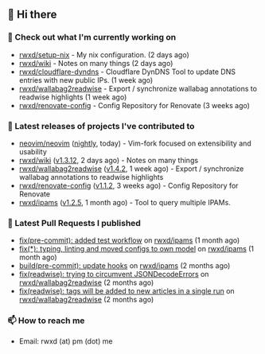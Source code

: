## 👋 Hi there

### 👷 Check out what I'm currently working on


- [rwxd/setup-nix](https://github.com/rwxd/setup-nix) - My nix configuration. (2 days ago)
- [rwxd/wiki](https://github.com/rwxd/wiki) - Notes on many things (2 days ago)
- [rwxd/cloudflare-dyndns](https://github.com/rwxd/cloudflare-dyndns) - Cloudflare DynDNS Tool to update DNS entries with new public IPs. (1 week ago)
- [rwxd/wallabag2readwise](https://github.com/rwxd/wallabag2readwise) - Export / synchronize wallabag annotations to readwise highlights (1 week ago)
- [rwxd/renovate-config](https://github.com/rwxd/renovate-config) - Config Repository for Renovate (3 weeks ago)

### 🔭 Latest releases of projects I've contributed to


- [neovim/neovim](https://github.com/neovim/neovim) ([nightly](https://github.com/neovim/neovim/releases/tag/nightly), today) - Vim-fork focused on extensibility and usability
- [rwxd/wiki](https://github.com/rwxd/wiki) ([v1.3.12](https://github.com/rwxd/wiki/releases/tag/v1.3.12), 2 days ago) - Notes on many things
- [rwxd/wallabag2readwise](https://github.com/rwxd/wallabag2readwise) ([v1.4.2](https://github.com/rwxd/wallabag2readwise/releases/tag/v1.4.2), 1 week ago) - Export / synchronize wallabag annotations to readwise highlights
- [rwxd/renovate-config](https://github.com/rwxd/renovate-config) ([v1.1.2](https://github.com/rwxd/renovate-config/releases/tag/v1.1.2), 3 weeks ago) - Config Repository for Renovate
- [rwxd/ipams](https://github.com/rwxd/ipams) ([v1.2.5](https://github.com/rwxd/ipams/releases/tag/v1.2.5), 1 month ago) - Tool to query multiple IPAMs.

### 🔨 Latest Pull Requests I published


- [fix(pre-commit): added test workflow](https://github.com/rwxd/ipams/pull/17) on [rwxd/ipams](https://github.com/rwxd/ipams) (1 month ago)
- [fix(*): typing, linting and moved configs to own model](https://github.com/rwxd/ipams/pull/15) on [rwxd/ipams](https://github.com/rwxd/ipams) (1 month ago)
- [build(pre-commit): update hooks](https://github.com/rwxd/ipams/pull/12) on [rwxd/ipams](https://github.com/rwxd/ipams) (2 months ago)
- [fix(readwise): trying to circumvent JSONDecodeErrors](https://github.com/rwxd/wallabag2readwise/pull/22) on [rwxd/wallabag2readwise](https://github.com/rwxd/wallabag2readwise) (2 months ago)
- [fix(readwise): tags will be added to new articles in a single run](https://github.com/rwxd/wallabag2readwise/pull/20) on [rwxd/wallabag2readwise](https://github.com/rwxd/wallabag2readwise) (2 months ago)

### 📫 How to reach me

- Email: rwxd (at) pm (dot) me

